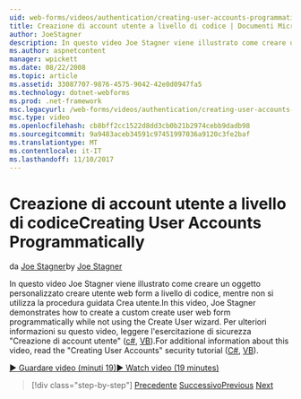 ```yaml
---
uid: web-forms/videos/authentication/creating-user-accounts-programmatically
title: Creazione di account utente a livello di codice | Documenti Microsoft
author: JoeStagner
description: In questo video Joe Stagner viene illustrato come creare un oggetto personalizzato creare utente web form a livello di codice, mentre non si utilizza la procedura guidata Crea utente. Per ulteriori si...
ms.author: aspnetcontent
manager: wpickett
ms.date: 08/22/2008
ms.topic: article
ms.assetid: 33087707-9876-4575-9042-42e0d0947fa5
ms.technology: dotnet-webforms
ms.prod: .net-framework
msc.legacyurl: /web-forms/videos/authentication/creating-user-accounts-programmatically
msc.type: video
ms.openlocfilehash: cb8bff2cc1522d8dd3cb0b21b2974cebb9dadb98
ms.sourcegitcommit: 9a9483aceb34591c97451997036a9120c3fe2baf
ms.translationtype: MT
ms.contentlocale: it-IT
ms.lasthandoff: 11/10/2017
---
```

<a name="creating-user-accounts-programmatically"></a><span data-ttu-id="4f231-104">Creazione di account utente a livello di codice</span><span class="sxs-lookup"><span data-stu-id="4f231-104">Creating User Accounts Programmatically</span></span>
====================
<span data-ttu-id="4f231-105">da [Joe Stagner](https://github.com/JoeStagner)</span><span class="sxs-lookup"><span data-stu-id="4f231-105">by [Joe Stagner](https://github.com/JoeStagner)</span></span>

<span data-ttu-id="4f231-106">In questo video Joe Stagner viene illustrato come creare un oggetto personalizzato creare utente web form a livello di codice, mentre non si utilizza la procedura guidata Crea utente.</span><span class="sxs-lookup"><span data-stu-id="4f231-106">In this video, Joe Stagner demonstrates how to create a custom create user web form programmatically while not using the Create User wizard.</span></span> <span data-ttu-id="4f231-107">Per ulteriori informazioni su questo video, leggere l'esercitazione di sicurezza "Creazione di account utente" ([c#](../../overview/older-versions-security/membership/creating-user-accounts-cs.md), [VB](../../overview/older-versions-security/membership/creating-user-accounts-vb.md)).</span><span class="sxs-lookup"><span data-stu-id="4f231-107">For additional information about this video, read the "Creating User Accounts" security tutorial ([C#](../../overview/older-versions-security/membership/creating-user-accounts-cs.md), [VB](../../overview/older-versions-security/membership/creating-user-accounts-vb.md)).</span></span>

[<span data-ttu-id="4f231-108">&#9654; Guardare video (minuti 19)</span><span class="sxs-lookup"><span data-stu-id="4f231-108">&#9654; Watch video (19 minutes)</span></span>](https://channel9.msdn.com/Blogs/ASP-NET-Site-Videos/creating-user-accounts-programmatically)

>[!div class="step-by-step"]
<span data-ttu-id="4f231-109">[Precedente](creating-user-accounts-with-the-create-user-wizard.md)
[Successivo](validating-users-manually.md)</span><span class="sxs-lookup"><span data-stu-id="4f231-109">[Previous](creating-user-accounts-with-the-create-user-wizard.md)
[Next](validating-users-manually.md)</span></span>
